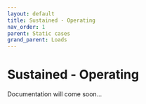 ```yaml
---
layout: default
title: Sustained - Operating
nav_order: 1
parent: Static cases
grand_parent: Loads
---
```


# Sustained - Operating

Documentation will come soon…
